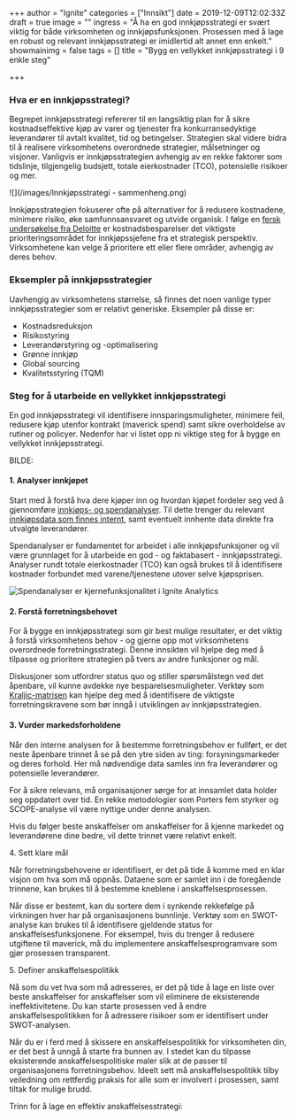+++
author = "Ignite"
categories = ["Innsikt"]
date = 2019-12-09T12:02:33Z
draft = true
image = ""
ingress = "Å ha en god innkjøpsstrategi er svært viktig for både virksomheten og innkjøpsfunksjonen. Prosessen med å lage en robust og relevant innkjøpsstrategi er imidlertid alt annet enn enkelt."
showmainimg = false
tags = []
title = "Bygg en vellykket innkjøpsstrategi i 9 enkle steg"

+++
### Hva er en innkjøpsstrategi?

Begrepet innkjøpsstrategi refererer til en langsiktig plan for å sikre kostnadseffektive kjøp av varer og tjenester fra konkurransedyktige leverandører til avtalt kvalitet, tid og betingelser. Strategien skal videre bidra til å realisere virksomhetens overordnede strategier, målsetninger og visjoner. Vanligvis er innkjøpsstrategien avhengig av en rekke faktorer som tidslinje, tilgjengelig budsjett, totale eierkostnader (TCO), potensielle risikoer og mer.

![](/images/Innkjøpsstrategi - sammenheng.png)

Innkjøpsstrategien fokuserer ofte på alternativer for å redusere kostnadene, minimere risiko, øke samfunnsansvaret og utvide organisk. I følge en [fersk undersøkelse fra Deloitte](https://www2.deloitte.com/content/dam/insights/us/articles/2019_CPO-Survey/6267_CPO-Survey-Collection-Page/DI_CPO-Survey.pdf "The Deloitte Global CPO Survey 2019") er kostnadsbesparelser det viktigste prioriteringsområdet for innkjøpssjefene fra et strategisk perspektiv. Virksomhetene kan velge å prioritere ett eller flere områder, avhengig av deres behov.

### Eksempler på innkjøpsstrategier

Uavhengig av virksomhetens størrelse, så finnes det noen vanlige typer innkjøpsstrategier som er relativt generiske. Eksempler på disse er:

* Kostnadsreduksjon
* Risikostyring
* Leverandørstyring og -optimalisering
* Grønne innkjøp
* Global sourcing
* Kvalitetsstyring (TQM)

### Steg for å utarbeide en vellykket innkjøpsstrategi

En god innkjøpsstrategi vil identifisere innsparingsmuligheter, minimere feil, redusere kjøp utenfor kontrakt (maverick spend) samt sikre overholdelse av rutiner og policyer. Nedenfor har vi listet opp ni viktige steg for å bygge en vellykket innkjøpsstrategi.

BILDE:

#### 1. Analyser innkjøpet

Start med å forstå hva dere kjøper inn og hvordan kjøpet fordeler seg ved å gjennomføre [innkjøps- og spendanalyser](https://www.ignite.no/blogg/innsikt/8-fordeler-med-spendanalyser/ "8 fordeler med innkjøps- og spendanalyser"). Til dette trenger du relevant [innkjøpsdata som finnes internt](https://www.ignite.no/blogg/innsikt/bruk-dataen-din-til-%C3%A5-ta-bedre-beslutninger/ "Bruk dataen din til å ta gode, faktabaserte beslutninger"), samt eventuelt innhente data direkte fra utvalgte leverandører.

Spendanalyser er fundamentet for arbeidet i alle innkjøpsfunksjoner og vil være grunnlaget for å utarbeide en god - og faktabasert - innkjøpsstrategi. Analyser rundt totale eierkostnader (TCO) kan også brukes til å identifisere kostnader forbundet med varene/tjenestene utover selve kjøpsprisen.

![Spendanalyser er kjernefunksjonalitet i Ignite Analytics](https://www.ignite.no/images/Ignite%20Analytics%20-%20Spendanalyser.png "Spendanalyser i Ignite Analytics")

#### 2. Forstå forretningsbehovet

For å bygge en innkjøpsstrategi som gir best mulige resultater, er det viktig å forstå virksomhetens behov - og gjerne opp mot virksomhetens overordnede forretningsstrategi. Denne innsikten vil hjelpe deg med å tilpasse og prioritere strategien på tvers av andre funksjoner og mål.

Diskusjoner som utfordrer status quo og stiller spørsmålstegn ved det åpenbare, vil kunne avdekke nye besparelsesmuligheter. Verktøy som [Kraljic-matrisen](https://www.ignite.no/blogg/innsikt/hvordan-adressere-strategiske-innkj%C3%B8pskategorier/ "Hvordan adressere strategiske innkjøpskategorier") kan hjelpe deg med å identifisere de viktigste forretningskravene som bør inngå i utviklingen av innkjøpsstrategien.

#### 3. Vurder markedsforholdene

Når den interne analysen for å bestemme forretningsbehov er fullført, er det neste åpenbare trinnet å se på den ytre siden av ting: forsyningsmarkeder og deres forhold. Her må nødvendige data samles inn fra leverandører og potensielle leverandører.

For å sikre relevans, må organisasjoner sørge for at innsamlet data holder seg oppdatert over tid. En rekke metodologier som Porters fem styrker og SCOPE-analyse vil være nyttige under denne analysen.

Hvis du følger beste anskaffelser om anskaffelser for å kjenne markedet og leverandørene dine bedre, vil dette trinnet være relativt enkelt.

4\. Sett klare mål

Når forretningsbehovene er identifisert, er det på tide å komme med en klar visjon om hva som må oppnås. Dataene som er samlet inn i de foregående trinnene, kan brukes til å bestemme kneblene i anskaffelsesprosessen.

Når disse er bestemt, kan du sortere dem i synkende rekkefølge på virkningen hver har på organisasjonens bunnlinje. Verktøy som en SWOT-analyse kan brukes til å identifisere gjeldende status for anskaffelsesfunksjonene. For eksempel, hvis du trenger å redusere utgiftene til maverick, må du implementere anskaffelsesprogramvare som gjør prosessen transparent.

5\. Definer anskaffelsespolitikk

Nå som du vet hva som må adresseres, er det på tide å lage en liste over beste anskaffelser for anskaffelser som vil eliminere de eksisterende ineffektivitetene. Du kan starte prosessen ved å endre anskaffelsespolitikken for å adressere risikoer som er identifisert under SWOT-analysen.

Når du er i ferd med å skissere en anskaffelsespolitikk for virksomheten din, er det best å unngå å starte fra bunnen av. I stedet kan du tilpasse eksisterende anskaffelsespolitiske maler slik at de passer til organisasjonens forretningsbehov. Ideelt sett må anskaffelsespolitikk tilby veiledning om rettferdig praksis for alle som er involvert i prosessen, samt tiltak for mulige brudd.

Trinn for å lage en effektiv anskaffelsesstrategi: